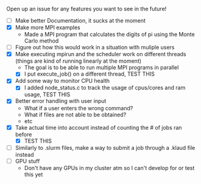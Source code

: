 Open up an issue for any features you want to see in the future!

- [ ] Make better Documentation, it sucks at the moment
- [x] Make more MPI examples
	- Made a MPI program that calculates the digits of pi using the Monte Carlo method
- [ ] Figure out how this would work in a situation with muliple users
- [x] Make executing mpirun and the scheduler work on different threads (things are kind of running linearly at the moment)
	- The goal is to be able to run multiple MPI programs in parallel
	- [x] I put execute_job() on a different thread, TEST THIS
- [x] Add some way to monitor CPU health
	- [x] I added node_status.c to track the usage of cpus/cores and ram usage, TEST THIS
- [x] Better error handling with user input
	- What if a user enters the wrong command?
	- What if files are not able to be obtained?
	- etc
- [x] Take actual time into account instead of counting the # of jobs ran before
	- [x] TEST THIS
- [ ] Similarly to .slurm files, make a way to submit a job through a .klaud file instead
- [ ] GPU stuff
	- Don't have any GPUs in my cluster atm so I can't develop for or test this yet

